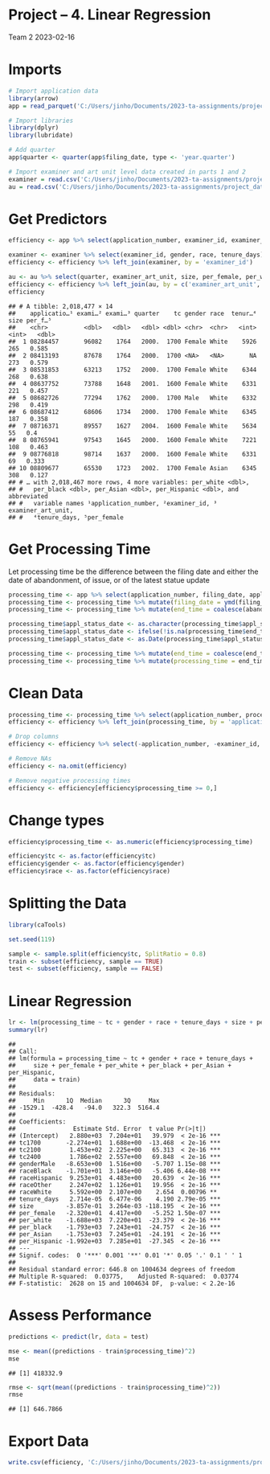 Project – 4. Linear Regression
================
Team 2
2023-02-16

# Imports

``` r
# Import application data
library(arrow)
app = read_parquet('C:/Users/jinho/Documents/2023-ta-assignments/project_data/app_data_with_gender.parquet')

# Import libraries
library(dplyr)
library(lubridate)

# Add quarter
app$quarter <- quarter(app$filing_date, type <- 'year.quarter')

# Import examiner and art unit level data created in parts 1 and 2
examiner = read.csv('C:/Users/jinho/Documents/2023-ta-assignments/project_data/final_examiner.csv')
au = read.csv('C:/Users/jinho/Documents/2023-ta-assignments/project_data/final_artunit.csv')
```

# Get Predictors

``` r
efficiency <- app %>% select(application_number, examiner_id, examiner_art_unit, quarter, tc)

examiner <- examiner %>% select(examiner_id, gender, race, tenure_days)
efficiency <- efficiency %>% left_join(examiner, by = 'examiner_id')

au <- au %>% select(quarter, examiner_art_unit, size, per_female, per_white, per_black, per_Asian, per_Hispanic)
efficiency <- efficiency %>% left_join(au, by = c('examiner_art_unit', 'quarter'))
efficiency
```

    ## # A tibble: 2,018,477 × 14
    ##    applicatio…¹ exami…² exami…³ quarter    tc gender race  tenur…⁴  size per_f…⁵
    ##    <chr>          <dbl>   <dbl>   <dbl> <dbl> <chr>  <chr>   <int> <int>   <dbl>
    ##  1 08284457       96082    1764   2000.  1700 Female White    5926   265   0.585
    ##  2 08413193       87678    1764   2000.  1700 <NA>   <NA>       NA   273   0.579
    ##  3 08531853       63213    1752   2000.  1700 Female White    6344   268   0.638
    ##  4 08637752       73788    1648   2001.  1600 Female White    6331   221   0.457
    ##  5 08682726       77294    1762   2000.  1700 Male   White    6332   298   0.419
    ##  6 08687412       68606    1734   2000.  1700 Female White    6345   187   0.358
    ##  7 08716371       89557    1627   2004.  1600 Female White    5634    55   0.4  
    ##  8 08765941       97543    1645   2000.  1600 Female White    7221   108   0.463
    ##  9 08776818       98714    1637   2000.  1600 Female White    6331    69   0.333
    ## 10 08809677       65530    1723   2002.  1700 Female Asian    6345   308   0.127
    ## # … with 2,018,467 more rows, 4 more variables: per_white <dbl>,
    ## #   per_black <dbl>, per_Asian <dbl>, per_Hispanic <dbl>, and abbreviated
    ## #   variable names ¹​application_number, ²​examiner_id, ³​examiner_art_unit,
    ## #   ⁴​tenure_days, ⁵​per_female

# Get Processing Time

Let processing time be the difference between the filing date and either
the date of abandonment, of issue, or of the latest statue update

``` r
processing_time <- app %>% select(application_number, filing_date, appl_status_date, patent_issue_date, abandon_date)
processing_time <- processing_time %>% mutate(filing_date = ymd(filing_date), appl_status_date = as_date(dmy_hms(appl_status_date)))
processing_time <- processing_time %>% mutate(end_time = coalesce(abandon_date, patent_issue_date))

processing_time$appl_status_date <- as.character(processing_time$appl_status_date)
processing_time$appl_status_date <- ifelse(!is.na(processing_time$end_time), NA, processing_time$appl_status_date)
processing_time$appl_status_date <- as.Date(processing_time$appl_status_date, "%Y-%m-%d")

processing_time <- processing_time %>% mutate(end_time = coalesce(end_time, appl_status_date))
processing_time <- processing_time %>% mutate(processing_time = end_time - filing_date)
```

# Clean Data

``` r
processing_time <- processing_time %>% select(application_number, processing_time)
efficiency <- efficiency %>% left_join(processing_time, by = 'application_number')

# Drop columns
efficiency <- efficiency %>% select(-application_number, -examiner_id, -examiner_art_unit, -quarter)

# Remove NAs
efficiency <- na.omit(efficiency)

# Remove negative processing times
efficiency <- efficiency[efficiency$processing_time >= 0,]
```

# Change types

``` r
efficiency$processing_time <- as.numeric(efficiency$processing_time)

efficiency$tc <- as.factor(efficiency$tc)
efficiency$gender <- as.factor(efficiency$gender)
efficiency$race <- as.factor(efficiency$race)
```

# Splitting the Data

``` r
library(caTools)

set.seed(119)

sample <- sample.split(efficiency$tc, SplitRatio = 0.8)
train <- subset(efficiency, sample == TRUE)
test <- subset(efficiency, sample == FALSE)
```

# Linear Regression

``` r
lr <- lm(processing_time ~ tc + gender + race + tenure_days + size + per_female + per_white + per_black + per_Asian + per_Hispanic, data = train)
summary(lr)
```

    ## 
    ## Call:
    ## lm(formula = processing_time ~ tc + gender + race + tenure_days + 
    ##     size + per_female + per_white + per_black + per_Asian + per_Hispanic, 
    ##     data = train)
    ## 
    ## Residuals:
    ##     Min      1Q  Median      3Q     Max 
    ## -1529.1  -428.4   -94.0   322.3  5164.4 
    ## 
    ## Coefficients:
    ##                Estimate Std. Error  t value Pr(>|t|)    
    ## (Intercept)   2.880e+03  7.204e+01   39.979  < 2e-16 ***
    ## tc1700       -2.274e+01  1.688e+00  -13.468  < 2e-16 ***
    ## tc2100        1.453e+02  2.225e+00   65.313  < 2e-16 ***
    ## tc2400        1.786e+02  2.557e+00   69.848  < 2e-16 ***
    ## genderMale   -8.653e+00  1.516e+00   -5.707 1.15e-08 ***
    ## raceBlack    -1.701e+01  3.146e+00   -5.406 6.44e-08 ***
    ## raceHispanic  9.253e+01  4.483e+00   20.639  < 2e-16 ***
    ## raceOther     2.247e+02  1.126e+01   19.956  < 2e-16 ***
    ## raceWhite     5.592e+00  2.107e+00    2.654  0.00796 ** 
    ## tenure_days   2.714e-05  6.477e-06    4.190 2.79e-05 ***
    ## size         -3.857e-01  3.264e-03 -118.195  < 2e-16 ***
    ## per_female   -2.320e+01  4.417e+00   -5.252 1.50e-07 ***
    ## per_white    -1.688e+03  7.220e+01  -23.379  < 2e-16 ***
    ## per_black    -1.793e+03  7.243e+01  -24.757  < 2e-16 ***
    ## per_Asian    -1.753e+03  7.245e+01  -24.191  < 2e-16 ***
    ## per_Hispanic -1.992e+03  7.285e+01  -27.345  < 2e-16 ***
    ## ---
    ## Signif. codes:  0 '***' 0.001 '**' 0.01 '*' 0.05 '.' 0.1 ' ' 1
    ## 
    ## Residual standard error: 646.8 on 1004634 degrees of freedom
    ## Multiple R-squared:  0.03775,    Adjusted R-squared:  0.03774 
    ## F-statistic:  2628 on 15 and 1004634 DF,  p-value: < 2.2e-16

# Assess Performance

``` r
predictions <- predict(lr, data = test)

mse <- mean((predictions - train$processing_time)^2)
mse
```

    ## [1] 418332.9

``` r
rmse <- sqrt(mean((predictions - train$processing_time)^2))
rmse
```

    ## [1] 646.7866

# Export Data

``` r
write.csv(efficiency, 'C:/Users/jinho/Documents/2023-ta-assignments/project_data/final_efficiency.csv')
```
